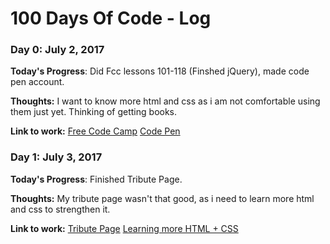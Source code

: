 # 100 Days Of Code - Log

### Day 0: July 2, 2017

**Today's Progress**: Did Fcc lessons 101-118 (Finshed jQuery), made code pen account.

**Thoughts:** I want to know more html and css as i am not comfortable using them just yet. Thinking of getting books.

**Link to work:** [Free Code Camp](https://www.freecodecamp.com) [Code Pen](https://codepen.io/)

### Day 1: July 3, 2017

**Today's Progress**: Finished Tribute Page. 

**Thoughts:** My tribute page wasn't that good, as i need to learn more html and css to strengthen it. 

**Link to work:** [Tribute Page](https://codepen.io/YoloPhoenix/pen/KqRXVZ) [Learning more HTML + CSS](http://learn.shayhowe.com/html-css/)
